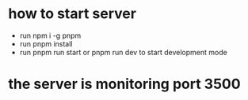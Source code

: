 # how to start server

- run npm i -g pnpm
- run pnpm install
- run pnpm run start or pnpm run dev to start development mode


# the server is monitoring port 3500

